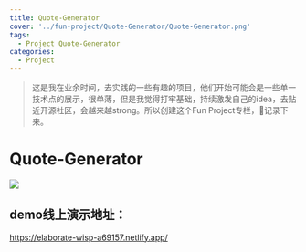 ```yaml
---
title: Quote-Generator
cover: '../fun-project/Quote-Generator/Quote-Generator.png'
tags:
  - Project Quote-Generator
categories:
  - Project
---
```

> 这是我在业余时间，去实践的一些有趣的项目，他们开始可能会是一些单一技术点的展示，很单薄，但是我觉得打牢基础，持续激发自己的idea，去贴近开源社区，会越来越strong。所以创建这个Fun Project专栏，📝记录下来。
# Quote-Generator
 <img src='../fun-project/Quote-Generator/Quote-Generator.png'/>

## demo线上演示地址：
<https://elaborate-wisp-a69157.netlify.app/>
